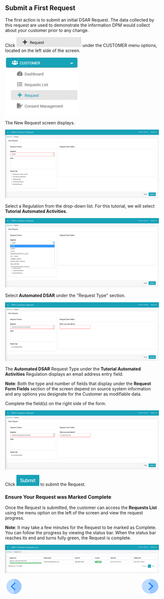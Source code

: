 ## Submit a First Request

The first action is to submit an initial DSAR Request. The data collected by this request are used to demonstrate the information DPM would collect about your customer prior to any change. 

Click ![image](../images/Customer_Request.jpg) under the CUSTOMER menu options, located on the left side of the screen. 

![image](../images/Customer_Request_LeftPanel.jpg)     

The New Request screen displays.

![image](../images/03_1_Auto_Sync_First_Request.jpg)

Select a Regulation from the drop-down list. For this tutorial, we will select **Tutorial Automated Activities**.

![image](../images/03_2_Auto_Sync_First_Request.jpg)  

Select **Automated DSAR** under the "Request Type" section.

![image](../images/03_3_Auto_Sync_First_Request.jpg)

The **Automated DSAR** Request Type under the **Tutorial Automated Activities** Regulation displays an email address entry field. 

**Note**: Both the type and number of fields that display under the **Request Form Fields** section of the screen depend on source system information and any options you designate for the Customer as modifiable data.

Complete the field(s) on the right side of the form.  

![image](../images/03_4_Auto_Sync_First_Request.jpg)     

Click ![image](../images/06_ICON_Submit.jpg) to submit the Request.

### Ensure Your Request was Marked Complete

Once the Request is submitted, the customer can access the **Requests List** using the menu option on the left of the screen and view the request progress.

**Note**: It may take a few minutes for the Request to be marked as Complete. You can follow the progress by viewing the status bar. When the status bar reaches its end and turns fully green, the Request is complete.

![image](../images/03_4_02_Auto_Sync_First_Request.jpg) 



[![Previous](../images/Previous.png)]( 03_03_Auto_Sync_Login.md)[<img align="right" width="60" height="54" src="../images/Next.png">]( 03_05_Auto_Sync_View_Your_Data.md)
